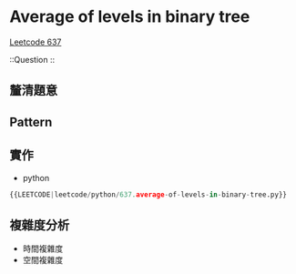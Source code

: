 # Average of levels in binary tree

[Leetcode 637](https://leetcode.com/problems/average-of-levels-in-binary-tree/description/)

::Question
::

## 釐清題意

## Pattern

## 實作

- python

```python
{{LEETCODE|leetcode/python/637.average-of-levels-in-binary-tree.py}}
```

## 複雜度分析

- 時間複雜度
- 空間複雜度
